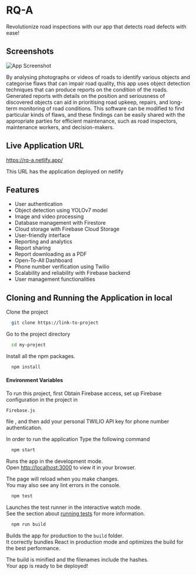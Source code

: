 <!-- ![Logo](https://dev-to-uploads.s3.amazonaws.com/uploads/articles/th5xamgrr6se0x5ro4g6.png) -->
# RQ-A


Revolutionize road inspections with our app that detects road defects with ease!




## Screenshots

![App Screenshot](https://github.com/atultyagi612/RQ-A/blob/e37591d87cf3f50574b1c6410e4a482369c8bf13/demo/ezgif-4-7620a7c65b.gif)

By analysing photographs or videos of roads to identify various objects and categorise flaws that can impair road quality, this app uses object detection techniques that can produce reports on the condition of the roads. Generated reports with details on the position and seriousness of discovered objects can aid in prioritising road upkeep, repairs, and long-term monitoring of road conditions. This software can be modified to find particular kinds of flaws, and these findings can be easily shared with the appropriate parties for efficient maintenance, such as road inspectors, maintenance workers, and decision-makers.
## Live Application URL

https://rq-a.netlify.app/

This URL has the application deployed on netlify


## Features

- User authentication
- Object detection using YOLOv7 model
- Image and video processing
- Database management with Firestore
- Cloud storage with Firebase Cloud Storage
- User-friendly interface
- Reporting and analytics
- Report sharing
- Report downloading as a PDF
- Open-To-All Dashboard
- Phone number verification using Twilio
- Scalability and reliability with Firebase backend
- User management functionalities


## Cloning and Running the Application in local

Clone the project

```bash
  git clone https://link-to-project
```

Go to the project directory

```bash
  cd my-project
```

Install all the npm packages.

```bash
  npm install
```

#### Environment Variables

To run this project, first Obtain Firebase access, set up Firebase configuration in the project in
```
Firebase.js

```
file , and then add your personal TWILIO API key for phone number authentication.


In order to run the application Type the following command

```bash
  npm start
```


Runs the app in the development mode.\
Open [http://localhost:3000](http://localhost:3000) to view it in your browser.

The page will reload when you make changes.\
You may also see any lint errors in the console.

```bash
  npm test
```

Launches the test runner in the interactive watch mode.\
See the section about [running tests](https://facebook.github.io/create-react-app/docs/running-tests) for more information.


```bash
  npm run build
```

Builds the app for production to the `build` folder.\
It correctly bundles React in production mode and optimizes the build for the best performance.

The build is minified and the filenames include the hashes.\
Your app is ready to be deployed!

    
